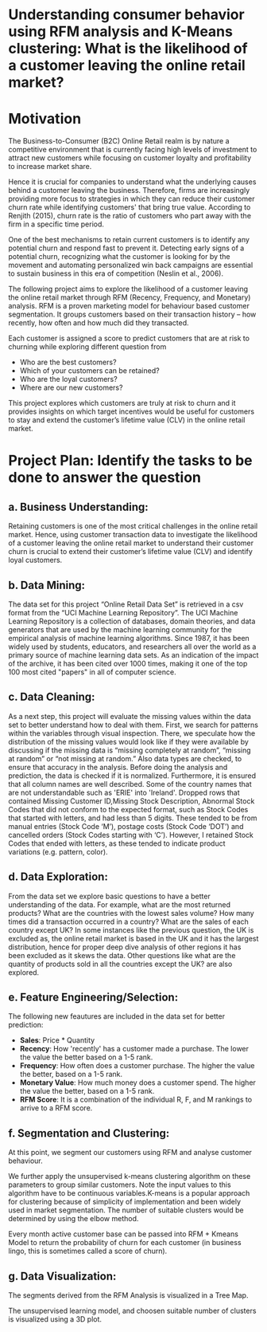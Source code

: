 # Understanding consumer behavior using RFM analysis and K-Means clustering: What is the likelihood of a customer leaving the online retail market?

# Motivation
The Business-to-Consumer (B2C) Online Retail realm is by nature a competitive environment that is currently facing high levels of investment to attract new customers while focusing on customer loyalty and profitability to increase market share. 

Hence it is crucial for companies to understand what the underlying causes behind a customer leaving the business. 
Therefore, firms are increasingly providing more focus to strategies in which they can reduce their customer churn rate while identifying customers' that bring true value. 
According to Renjith (2015), churn rate is the ratio of customers who part away with the firm in a specific time period. 

One of the best mechanisms to retain current customers is to identify any potential churn and respond fast to prevent it.
Detecting early signs of a potential churn, recognizing what the customer is looking for by the movement and automating personalized win back campaigns are essential to sustain business in this era of competition (Neslin et al., 2006). 

The following project aims to explore the likelihood of a customer leaving the online retail market through RFM (Recency, Frequency, and Monetary) analysis. 
RFM is  a  proven  marketing  model  for  behaviour  based customer segmentation. It groups customers based on their transaction history – how recently, how often and how much did they transacted.

Each customer is assigned a score to predict customers that are at risk to churning while exploring different question from 
- Who are the best customers? 
- Which of your customers can be retained? 
- Who are the loyal customers? 
- Where are our new customers?

This project explores which customers are truly at risk to churn and it provides insights on which target incentives would be useful for customers to stay and extend the customer’s lifetime value (CLV) in the online retail market.

# Project Plan: Identify the tasks to be done to answer the question

## a. Business Understanding:

Retaining customers is one of the most critical challenges in the online retail market. Hence, using customer transaction data to investigate the likelihood of a customer leaving the online retail market to understand their customer churn is crucial to extend their customer’s lifetime value (CLV) and identify loyal customers.

## b. Data Mining:

The data set for this project “Online Retail Data Set” is retrieved in a csv format from the “UCI Machine Learning Repository”. The UCI Machine Learning Repository is a collection of databases, domain theories, and data generators that are used by the machine learning community for the empirical analysis of machine learning algorithms. Since 1987, it has been widely used by students, educators, and researchers all over the world as a primary source of machine learning data sets. As an indication of the impact of the archive, it has been cited over 1000 times, making it one of the top 100 most cited "papers" in all of computer science.

## c. Data Cleaning:

As a next step, this project will evaluate the missing values within the data set to better understand how to deal with them. First, we search for patterns within the variables through visual inspection. There, we speculate how the distribution of the missing values would look like if they were available by discussing if the missing data is “missing completely at random”, “missing at random” or “not missing at random.” Also data types are checked, to ensure that accuracy in the analysis. Before doing the analysis and prediction, the data is checked if it is normalized. Furthermore, it is ensured that all column names are well described. Some of the country names that are not understandable such as 'ERIE' into 'Ireland'. Dropped rows that contained Missing Customer ID,Missing Stock Description, Abnormal Stock Codes that did not conform to the expected format, such as Stock Codes that started with letters, and had less than 5 digits. These tended to be from manual entries (Stock Code ‘M’), postage costs (Stock Code ‘DOT’) and cancelled orders (Stock Codes starting with ‘C’). However, I retained Stock Codes that ended with letters, as these tended to indicate product variations (e.g. pattern, color).

## d. Data Exploration:

From the data set we explore basic questions to have a better understanding of the data. For example, what are the most returned products? What are the countries with the lowest sales volume? How many times did a transaction occurred in a country? What are the sales of each country except UK? In some instances like the previous question, the UK is excluded as, the online retail market is based in the UK and it has the largest distribution, hence for proper deep dive analysis of other regions it has been excluded as it skews the data. Other questions like what are the quantity of products sold in all the countries except the UK? are also explored.

## e. Feature Engineering/Selection:

The following new feautures are included in the data set for better prediction:
- **Sales**: Price * Quantity
- **Recency**: How 'recently' has a customer made a purchase. The lower the value the better based on a 1-5 rank.
- **Frequency**: How often does a customer purchase. The higher the value the better, based on a 1-5 rank.
- **Monetary Value**: How much money does a customer spend. The higher the value the better, based on a 1-5 rank.
- **RFM Score**: It is a combination of the individual R, F, and M rankings to arrive to a RFM score.

## f. Segmentation and Clustering:

At this point, we segment our customers using RFM and analyse customer behaviour.

We further apply the unsupervised k-means clustering algorithm on these parameters to group similar customers. Note the input values to this algorithm have to be continuous variables.K-means is a popular approach for clustering because of simplicity of implementation and been widely used in market segmentation. The number of suitable clusters would be determined by using the elbow method.

Every month active customer base can be passed into RFM + Kmeans Model to return the probability of churn for each customer (in business lingo, this is sometimes called a score of churn).

## g. Data Visualization:

The segments derived from the RFM Analysis is visualized in a Tree Map.

The unsupervised learning model, and choosen suitable number of clusters is visualized using a 3D plot.
